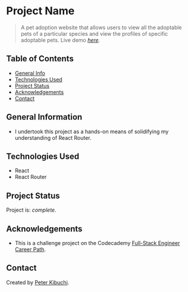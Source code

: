 # Project Name
> A pet adoption website that allows users to view all the adoptable pets of a particular species and view the profiles of specific adoptable pets.
> Live demo [_here_](https://peterkibuchi.github.io/adopt-a-pet/).

## Table of Contents
* [General Info](#general-information)
* [Technologies Used](#technologies-used)
* [Project Status](#project-status)
* [Acknowledgements](#acknowledgements)
* [Contact](#contact)
<!-- * [License](#license) -->


## General Information
- I undertook this project as a hands-on means of solidifying my understanding of React Router.


## Technologies Used
- React
- React Router


## Project Status
Project is: _complete_.


## Acknowledgements
- This is a challenge project on the Codecademy [Full-Stack Engineer Career Path](https://www.codecademy.com/learn/paths/full-stack-engineer-career-path).


## Contact
Created by [Peter Kibuchi](https://www.peterkibuchi.com/).


<!-- ## License -->
<!-- This project is open source and available under the [... License](). -->
